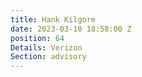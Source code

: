 ```yaml
---
title: Hank Kilgore
date: 2023-03-10 18:58:00 Z
position: 64
Details: Verizon
Section: advisory
---
```


